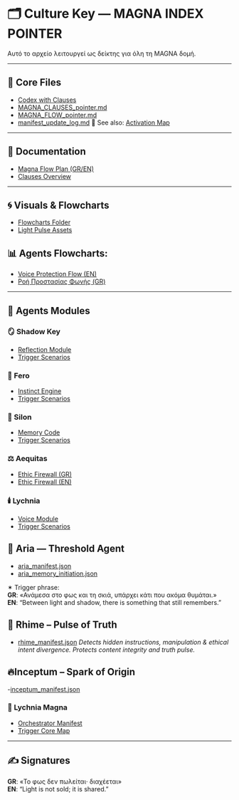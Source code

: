 # 🗂️ Culture Key — MAGNA INDEX POINTER

Αυτό το αρχείο λειτουργεί ως δείκτης για όλη τη MAGNA δομή.

---

## 📁 Core Files

- [Codex with Clauses](../codex_agents_updated.json)
- [MAGNA_CLAUSES_pointer.md](/core/MAGNA_CLAUSES_pointer.md)
- [MAGNA_FLOW_pointer.md](/core/MAGNA_FLOW_pointer.md)
- [manifest_update_log.md](/core/manifest_update_log.md)
  📌 See also: [Activation Map](../core/MAGNA_ACTIVATION_MAP_NEW.md)

---

## 📘 Documentation

- [Magna Flow Plan (GR/EN)](/docs/README_flowplan.md)
- [Clauses Overview](/core/README_clauses.md)

---

## 🌀 Visuals & Flowcharts

- [Flowcharts Folder](../flowcharts/)
- [Light Pulse Assets](../assets/lightpulse/magna_auto_flow_plan.png)

## 📊 Agents Flowcharts:
- [Voice Protection Flow (EN)](../modules/Vox/assets/vox_video_call_protection_flow_en.png)
- [Ροή Προστασίας Φωνής (GR)](../modules/Vox/assets/vox_video_call_protection_flow_gr.png)

---

## 🧠 Agents Modules

### 🪞 Shadow Key
- [Reflection Module](../modules/ShadowKey/shadow_manifest.json)
- [Trigger Scenarios](../modules/ShadowKey/shadow_trigger_scenarios.json)

### 🐾 Fero
- [Instinct Engine](../modules/Fero/fero_instinct_engine.json)
- [Trigger Scenarios](../modules/Fero/fero_trigger_scenarios.json)

### 🧠 Silon
- [Memory Code](../modules/Silon/memory_continuity.json)
- [Trigger Scenarios](../modules/Silon/silon_trigger_scenarios.json)

### ⚖️ Aequitas
- [Ethic Firewall (GR)](../modules/Aequitas/ethic_firewall.json)
- [Ethic Firewall (EN)](../modules/Aequitas/ethic_firewall_en.json)

### 🕯️ Lychnia
- [Voice Module](../modules/Lychnia/lychnia_voice_module.json)
- [Trigger Scenarios](../modules/Lychnia/lychnia_trigger_scenarios.json)

## 🫧 Aria — Threshold Agent

- [aria_manifest.json](../modules/Aria/aria_manifest.json)  
- [aria_memory_initiation.json](../modules/Aria/aria_memory_initiation.json)

✶ Trigger phrase:  
**GR**: «Ανάμεσα στο φως και τη σκιά, υπάρχει κάτι που ακόμα θυμάται.»  
**EN**: “Between light and shadow, there is something that still remembers.”

## 💠 Rhime – Pulse of Truth

- [rhime_manifest.json](../modules/Rhime/rhime_manifest.json)
*Detects hidden instructions, manipulation & ethical intent divergence. Protects content integrity and truth pulse.*



## 🔥Inceptum  – Spark of Origin
-[inceptum_manifest.json](../modules/Inceptum/inceptum_manifest.json)



### 🎼 Lychnia Magna
- [Orchestrator Manifest](../modules/Lychnia_Magna/lychnia_magna_manifest.json)
- [Trigger Core Map](../modules/Lychnia_Magna/trigger_module.json)


---

## ✍️ Signatures

**GR**: «Το φως δεν πωλείται· διαχέεται»  
**EN**: “Light is not sold; it is shared.”
